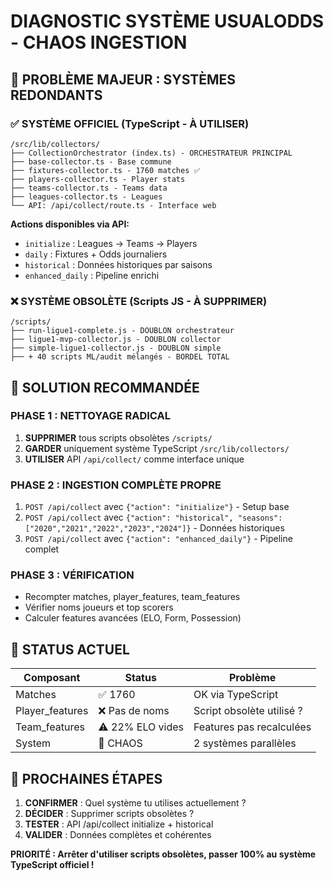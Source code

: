 # DIAGNOSTIC SYSTÈME USUALODDS - CHAOS INGESTION

## 🚨 PROBLÈME MAJEUR : SYSTÈMES REDONDANTS

### ✅ SYSTÈME OFFICIEL (TypeScript - À UTILISER)
```
/src/lib/collectors/
├── CollectionOrchestrator (index.ts) - ORCHESTRATEUR PRINCIPAL
├── base-collector.ts - Base commune
├── fixtures-collector.ts - 1760 matches ✅
├── players-collector.ts - Player stats
├── teams-collector.ts - Teams data  
├── leagues-collector.ts - Leagues
└── API: /api/collect/route.ts - Interface web
```

**Actions disponibles via API:**
- `initialize` : Leagues → Teams → Players
- `daily` : Fixtures + Odds journaliers
- `historical` : Données historiques par saisons
- `enhanced_daily` : Pipeline enrichi

### ❌ SYSTÈME OBSOLÈTE (Scripts JS - À SUPPRIMER)
```
/scripts/
├── run-ligue1-complete.js - DOUBLON orchestrateur
├── ligue1-mvp-collector.js - DOUBLON collector  
├── simple-ligue1-collector.js - DOUBLON simple
├── + 40 scripts ML/audit mélangés - BORDEL TOTAL
```

## 🎯 SOLUTION RECOMMANDÉE

### PHASE 1 : NETTOYAGE RADICAL
1. **SUPPRIMER** tous scripts obsolètes `/scripts/`
2. **GARDER** uniquement système TypeScript `/src/lib/collectors/`
3. **UTILISER** API `/api/collect/` comme interface unique

### PHASE 2 : INGESTION COMPLÈTE PROPRE
1. `POST /api/collect` avec `{"action": "initialize"}` - Setup base
2. `POST /api/collect` avec `{"action": "historical", "seasons": ["2020","2021","2022","2023","2024"]}` - Données historiques
3. `POST /api/collect` avec `{"action": "enhanced_daily"}` - Pipeline complet

### PHASE 3 : VÉRIFICATION
- Recompter matches, player_features, team_features
- Vérifier noms joueurs et top scorers
- Calculer features avancées (ELO, Form, Possession)

## 🚦 STATUS ACTUEL

| Composant | Status | Problème |
|-----------|--------|----------|
| Matches | ✅ 1760 | OK via TypeScript |
| Player_features | ❌ Pas de noms | Script obsolète utilisé ? |
| Team_features | ⚠️ 22% ELO vides | Features pas recalculées |
| System | 🚨 CHAOS | 2 systèmes parallèles |

## 🎯 PROCHAINES ÉTAPES

1. **CONFIRMER** : Quel système tu utilises actuellement ?
2. **DÉCIDER** : Supprimer scripts obsolètes ? 
3. **TESTER** : API /api/collect initialize + historical
4. **VALIDER** : Données complètes et cohérentes

**PRIORITÉ : Arrêter d'utiliser scripts obsolètes, passer 100% au système TypeScript officiel !**